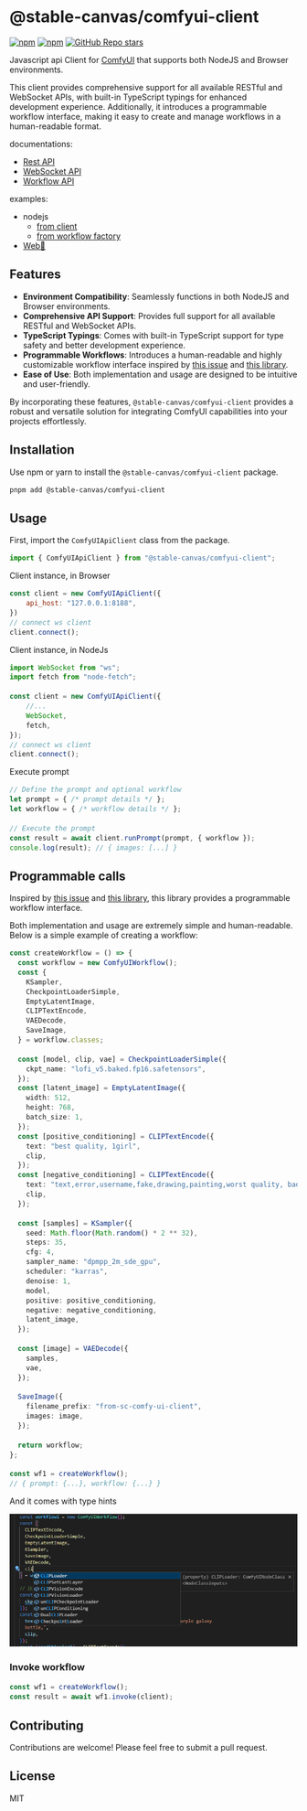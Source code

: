 # @stable-canvas/comfyui-client

[![npm](https://img.shields.io/npm/v/@stable-canvas/comfyui-client)](https://www.npmjs.com/package/@stable-canvas/comfyui-client)
[![npm](https://img.shields.io/npm/dw/@stable-canvas/comfyui-client)](https://www.npmjs.com/package/@stable-canvas/comfyui-client)
[![GitHub Repo stars](https://img.shields.io/github/stars/StableCanvas/comfyui-client)](https://github.com/StableCanvas/comfyui-client)

Javascript api Client for [ComfyUI](https://github.com/comfyanonymous/ComfyUI) that supports both NodeJS and Browser environments.

This client provides comprehensive support for all available RESTful and WebSocket APIs, with built-in TypeScript typings for enhanced development experience. Additionally, it introduces a programmable workflow interface, making it easy to create and manage workflows in a human-readable format.

documentations:
- [Rest API](https://stablecanvas.github.io/comfyui-client/classes/ComfyUIApiClient.html)
- [WebSocket API](https://stablecanvas.github.io/comfyui-client/classes/ComfyUIWsClient.html)
- [Workflow API](https://stablecanvas.github.io/comfyui-client/classes/ComfyUIWorkflow.html)

examples:
- nodejs
  - [from client](examples\nodejs\src\main.ts)
  - [from workflow factory](examples\nodejs\src\main-wf.ts)
- [Web🚧](examples\web\index.html)

## Features

- **Environment Compatibility**: Seamlessly functions in both NodeJS and Browser environments.
- **Comprehensive API Support**: Provides full support for all available RESTful and WebSocket APIs.
- **TypeScript Typings**: Comes with built-in TypeScript support for type safety and better development experience.
- **Programmable Workflows**: Introduces a human-readable and highly customizable workflow interface inspired by [this issue](https://github.com/comfyanonymous/ComfyUI/issues/612) and [this library](https://github.com/Chaoses-Ib/ComfyScript).
- **Ease of Use**: Both implementation and usage are designed to be intuitive and user-friendly.

By incorporating these features, `@stable-canvas/comfyui-client` provides a robust and versatile solution for integrating ComfyUI capabilities into your projects effortlessly.

## Installation

Use npm or yarn to install the `@stable-canvas/comfyui-client` package.

```bash
pnpm add @stable-canvas/comfyui-client
```

## Usage

First, import the `ComfyUIApiClient` class from the package.

```javascript
import { ComfyUIApiClient } from "@stable-canvas/comfyui-client";
```

Client instance, in Browser
```js
const client = new ComfyUIApiClient({
    api_host: "127.0.0.1:8188",
})
// connect ws client
client.connect();
```
Client instance, in NodeJs
```js
import WebSocket from "ws";
import fetch from "node-fetch";

const client = new ComfyUIApiClient({
    //...
    WebSocket,
    fetch,
});
// connect ws client
client.connect();
```
Execute prompt
```javascript
// Define the prompt and optional workflow
let prompt = { /* prompt details */ };
let workflow = { /* workflow details */ };

// Execute the prompt
const result = await client.runPrompt(prompt, { workflow });
console.log(result); // { images: [...] }
```

## Programmable calls
Inspired by [this issue](https://github.com/comfyanonymous/ComfyUI/issues/612) and [this library](https://github.com/Chaoses-Ib/ComfyScript), this library provides a programmable workflow interface.

Both implementation and usage are extremely simple and human-readable. Below is a simple example of creating a workflow:

```ts
const createWorkflow = () => {
  const workflow = new ComfyUIWorkflow();
  const {
    KSampler,
    CheckpointLoaderSimple,
    EmptyLatentImage,
    CLIPTextEncode,
    VAEDecode,
    SaveImage,
  } = workflow.classes;

  const [model, clip, vae] = CheckpointLoaderSimple({
    ckpt_name: "lofi_v5.baked.fp16.safetensors",
  });
  const [latent_image] = EmptyLatentImage({
    width: 512,
    height: 768,
    batch_size: 1,
  });
  const [positive_conditioning] = CLIPTextEncode({
    text: "best quality, 1girl",
    clip,
  });
  const [negative_conditioning] = CLIPTextEncode({
    text: "text,error,username,fake,drawing,painting,worst quality, bad anatomy, embedding:NG_DeepNegative_V1_75T",
    clip,
  });

  const [samples] = KSampler({
    seed: Math.floor(Math.random() * 2 ** 32),
    steps: 35,
    cfg: 4,
    sampler_name: "dpmpp_2m_sde_gpu",
    scheduler: "karras",
    denoise: 1,
    model,
    positive: positive_conditioning,
    negative: negative_conditioning,
    latent_image,
  });

  const [image] = VAEDecode({
    samples,
    vae,
  });

  SaveImage({
    filename_prefix: "from-sc-comfy-ui-client",
    images: image,
  });

  return workflow;
};

const wf1 = createWorkflow();
// { prompt: {...}, workflow: {...} }
```

And it comes with type hints

![types hint](./assets/wk_types.png)

### Invoke workflow
```ts
const wf1 = createWorkflow();
const result = await wf1.invoke(client);
```

## Contributing

Contributions are welcome! Please feel free to submit a pull request.

## License

MIT